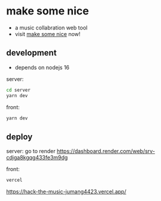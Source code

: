# make some nice

- a music collabration web tool
- visit [make some nice](https://www.make-some-nice.dev) now!

## development

- depends on nodejs 16

server:
```bash
cd server
yarn dev
```

front:
```bash
yarn dev
```

## deploy

server:
go to render
https://dashboard.render.com/web/srv-cdjga8kgqg433fe3m9dg

front:
```bash
vercel
```
https://hack-the-music-jumang4423.vercel.app/
